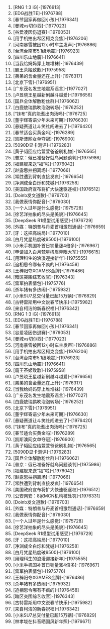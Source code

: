 
1. [RNG 1:3 iG]-[1976913]
1. [EDG战胜TE]-[1976788]
1. [春节回家再做回小孩]-[1976341]
1. [曼城vs切尔西]-[1977023]
1. [谷爱凌因伤退赛]-[1976053]
1. [用手机拍出希区柯克变焦]-[1976206]
1. [河南暴雪被困12小时车主发声]-[1976886]
1. [台湾台南市5.1级地震]-[1976923]
1. [四川乐山地震]-[1976641]
1. [当我给妈妈穿上堆堆袜]-[1976439]
1. [霸王茶姬致歉]-[1975958]
1. [弟弟的含金量还在上升]-[1976317]
1. [北京下雪]-[1976951]
1. [广东茂名发生地震系谣言]-[1977027]
1. [卢昱晓王星越新剧越斗越爱]-[1976656]
1. [国乒全体解散粉丝群]-[1976062]
1. [白鹿敖瑞鹏吹泡泡转场]-[1976252]
1. [“抹布”真的能煮出肉汤吗]-[1976725]
1. [董宇辉寄语少年未来可期]-[1976630]
1. [悬疑赛道让斗笑社闯进去了]-[1976420]
1. [春节适合买黄金吗]-[1976289]
1. [凯斯澳网女单夺冠]-[1976900]
1. [5090D显卡测评]-[1976283]
1. [黄子韬回应给萱萱爸爸刷礼物]-[1976565]
1. [普京：俄已准备好就乌问题谈判]-[1975986]
1. [福建舰来送“福”啦]-[1976042]
1. [赵露思拄拐离场]-[1977066]
1. [常胜遭到背刺直接发疯]-[1976654]
1. [净渊成全白烁和梵樾]-[1976258]
1. [美国政府宣布将扩大快速驱逐权]-[1976512]
1. [Doinb发文道歉]-[1976703]
1. [我做表情你配音]-[1976030]
1. [一个人过年是什么感觉]-[1975728]
1. [徐艺洋抽象的尽头是美貌]-[1976645]
1. [DeepSeek R1模型试用感受]-[1976729]
1. [外媒：特朗普与丹麦首相激烈通话]-[1976659]
1. [牙：这把高端局]-[1977010]
1. [白月梵星热度破9500]-[1976100]
1. [小米手机国补首日销量涨4倍多]-[1976967]
1. [申请加入白月梵星挤眉弄眼大军]-[1976615]
1. [用理科生的浪漫迎接新年]-[1975555]
1. [追相思令哪有不疯的]-[1976458]
1. [王梓阳夺XGAMES金牌]-[1976486]
1. [暗区突围综艺收官]-[1976343]
1. [雷军拍表情包]-[1975776]
1. [杀年猪有多热闹]-[1975932]
1. [小米SU7总交付量已超15万辆]-[1976829]
1. [古特雷斯用中文说春节快乐]-[1975982]
1. [来自柯洁的新春祝福]-[1976342]
1. [RNG 1:3 iG]-[1976913]
1. [EDG战胜TE]-[1976788]
1. [春节回家再做回小孩]-[1976341]
1. [谷爱凌因伤退赛]-[1976053]
1. [曼城vs切尔西]-[1977023]
1. [河南暴雪被困12小时车主发声]-[1976886]
1. [用手机拍出希区柯克变焦]-[1976206]
1. [台湾台南市5.1级地震]-[1976923]
1. [四川乐山地震]-[1976641]
1. [霸王茶姬致歉]-[1975958]
1. [卢昱晓王星越新剧越斗越爱]-[1976656]
1. [弟弟的含金量还在上升]-[1976317]
1. [当我给妈妈穿上堆堆袜]-[1976439]
1. [广东茂名发生地震系谣言]-[1977027]
1. [白鹿敖瑞鹏吹泡泡转场]-[1976252]
1. [北京下雪]-[1976951]
1. [董宇辉寄语少年未来可期]-[1976630]
1. [悬疑赛道让斗笑社闯进去了]-[1976420]
1. [“抹布”真的能煮出肉汤吗]-[1976725]
1. [春节适合买黄金吗]-[1976289]
1. [凯斯澳网女单夺冠]-[1976900]
1. [黄子韬回应给萱萱爸爸刷礼物]-[1976565]
1. [5090D显卡测评]-[1976283]
1. [国乒全体解散粉丝群]-[1976062]
1. [普京：俄已准备好就乌问题谈判]-[1975986]
1. [福建舰来送“福”啦]-[1976042]
1. [赵露思拄拐离场]-[1977066]
1. [常胜遭到背刺直接发疯]-[1976654]
1. [美国政府宣布将扩大快速驱逐权]-[1976512]
1. [公安网安：8家MCN机构被处罚]-[1976331]
1. [Doinb发文道歉]-[1976703]
1. [外媒：特朗普与丹麦首相激烈通话]-[1976659]
1. [我做表情你配音]-[1976030]
1. [一个人过年是什么感觉]-[1975728]
1. [徐艺洋抽象的尽头是美貌]-[1976645]
1. [DeepSeek R1模型试用感受]-[1976729]
1. [牙：这把高端局]-[1977010]
1. [净渊成全白烁和梵樾]-[1976258]
1. [白月梵星热度破9500]-[1976100]
1. [用理科生的浪漫迎接新年]-[1975555]
1. [小米手机国补首日销量涨4倍多]-[1976967]
1. [雷军拍表情包]-[1975776]
1. [王梓阳夺XGAMES金牌]-[1976486]
1. [杀年猪有多热闹]-[1975932]
1. [追相思令哪有不疯的]-[1976458]
1. [暗区突围综艺收官]-[1976343]
1. [古特雷斯用中文说春节快乐]-[1975982]
1. [来自柯洁的新春祝福]-[1976342]
1. [小米SU7总交付量已超15万辆]-[1976829]
1. [林孝埈在抖音晒国风新年照]-[1976671]